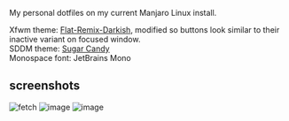 My personal dotfiles on my current Manjaro Linux install.

Xfwm theme: [Flat-Remix-Darkish](https://www.gnome-look.org/p/1767812), modified so buttons look similar to their inactive variant on focused window. <br>
SDDM theme: [Sugar Candy](https://github.com/Kangie/sddm-sugar-candy) <br>
Monospace font: JetBrains Mono

## screenshots
![fetch](https://github.com/minMelody/dotfiles/assets/138899007/69b88a41-1b34-4237-96f2-9d686a30031a)
![image](https://github.com/minMelody/dotfiles/assets/138899007/cf18ecea-cad3-4fc4-b46e-a1e27efc7e89)
![image](https://github.com/minMelody/dotfiles/assets/138899007/46dc5ade-f6e6-48d5-ac1d-d4859f787dff)
